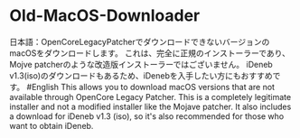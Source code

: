 # Old-MacOS-Downloader
日本語：OpenCoreLegacyPatcherでダウンロードできないバージョンのmacOSをダウンロードします。
これは、完全に正規のインストーラーであり、Mojve patcherのような改造版インストーラーではございません。
iDeneb v1.3(iso)のダウンロードもあるため、iDenebを入手したい方にもおすすめです。
#English
This allows you to download macOS versions that are not available through OpenCore Legacy Patcher.
This is a completely legitimate installer and not a modified installer like the Mojave patcher.
It also includes a download for iDeneb v1.3 (iso), so it's also recommended for those who want to obtain iDeneb.
